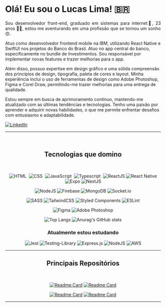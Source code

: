 # Olá! Eu sou o Lucas Lima! 🇧🇷

<p align='justify'>
Sou desenvolvedor front-end, graduado em sistemas para internet💚, 23 anos 👨‍💻, estou me aventurando em uma profissão que se tornou um sonho 😍.

Atuo como desenvolvedor frontend mobile na IBM, utilizando React Native e SwiftUI nos projetos do Banco do Brasil. Atuo no app central do banco, especificamente no bundle de Investimentos. Sou responsável por implementar novas features e trazer melhorias para o app. 

Além disso, possuo expertise em design gráfico e uma sólida compreensão dos princípios de design, tipografia, paleta de cores e layout. Minha experiência inclui o uso de ferramentas de design como Adobe Photoshop, Figma e Corel Draw, permitindo-me trazer melhorias para uma entrega de qualidade.

Estou sempre em busca de aprimoramento contínuo, mantendo-me atualizado com as últimas tendências e tecnologias. Tenho uma paixão por aprender e adquirir novas habilidades, o que me permite enfrentar desafios com entusiasmo e adaptabilidade.

[![LinkedIn](https://img.shields.io/badge/linkedin-%230077B5.svg?style=for-the-badge&logo=linkedin&logoColor=white)](https://linkedin.com/in/lucaslimasz)
</p>

<hr>

<div align='center'><br>

## Tecnologias que domino
<br>
  
![HTML](https://img.shields.io/badge/HTML5-E34F26?style=for-the-badge&logo=html5&logoColor=white)&nbsp;
![CSS](https://img.shields.io/badge/CSS3-1572B6?style=for-the-badge&logo=css3&logoColor=white)&nbsp;
![JavaScript](https://img.shields.io/badge/JavaScript-F7DF1E?style=for-the-badge&logo=javascript&logoColor=black)&nbsp;
![Typescript](https://img.shields.io/badge/Typescript-14354C?style=for-the-badge&logo=typescript&logoColor=white)&nbsp;
![ReactJS](https://img.shields.io/badge/ReactJS-1572B6.svg?style=for-the-badge&logo=React&logoColor=white)
![React Native](https://img.shields.io/badge/react_native-%2320232a.svg?style=for-the-badge&logo=react&logoColor=%2361DAFB)
![Expo](https://img.shields.io/badge/expo-1C1E24?style=for-the-badge&logo=expo&logoColor=#D04A37)
![NextJS](https://img.shields.io/badge/next.js-000000?style=for-the-badge&logo=nextdotjs&logoColor=white)

![NodeJS](https://img.shields.io/badge/node.js-6DA55F?style=for-the-badge&logo=node.js&logoColor=white)
![Firebase](https://img.shields.io/badge/Firebase-039BE5?style=for-the-badge&logo=Firebase&logoColor=white)
![MongoDB](https://img.shields.io/badge/MongoDB-%234ea94b.svg?style=for-the-badge&logo=mongodb&logoColor=white)
![Socket.io](https://img.shields.io/badge/Socket.io-black?style=for-the-badge&logo=socket.io&badgeColor=010101)

![SASS](https://img.shields.io/badge/SASS-hotpink.svg?style=for-the-badge&logo=SASS&logoColor=white)
![TailwindCSS](https://img.shields.io/badge/tailwindcss-%2338B2AC.svg?style=for-the-badge&logo=tailwind-css&logoColor=white)
![Styled Components](https://img.shields.io/badge/styled--components-DB7093?style=for-the-badge&logo=styled-components&logoColor=white)
![ESLint](https://img.shields.io/badge/ESLint-4B3263?style=for-the-badge&logo=eslint&logoColor=white)

![Figma](https://img.shields.io/badge/figma-%23F24E1E.svg?style=for-the-badge&logo=figma&logoColor=white)
![Adobe Photoshop](https://img.shields.io/badge/photoshop-%2331A8FF.svg?style=for-the-badge&logo=adobe%20photoshop&logoColor=white)

![Top Langs](https://github-readme-stats.vercel.app/api/top-langs/?username=lucaslimasz&custom_title=&layout=compact&bg_color=0D1116&text_color=ffffff&hide_border=true&langs_count=8)
![Anurag's GitHub stats](https://github-readme-stats.vercel.app/api?username=lucaslimasz&theme=transparent&bg_color=0D1116&show_icons=true&text_color=ffffff&hide_border=true&hide_title=true&line_height=20&text_bold=false&card_width=100)

</div>
<div align='center'>

### Atualmente estou estudando
  
![Jest](https://img.shields.io/badge/-jest-%23C21325?style=for-the-badge&logo=jest&logoColor=white)
![Testing-Library](https://img.shields.io/badge/-TestingLibrary-%23E33332?style=for-the-badge&logo=testing-library&logoColor=white)
![Express.js](https://img.shields.io/badge/express.js-%23404d59.svg?style=for-the-badge&logo=express&logoColor=%2361DAFB)
![NodeJS](https://img.shields.io/badge/node.js-6DA55F?style=for-the-badge&logo=node.js&logoColor=white)
![AWS](https://img.shields.io/badge/AWS-%23FF9900.svg?style=for-the-badge&logo=amazon-aws&logoColor=white)

</div>

<hr>

<div align='center'>

## Principais Repositórios
<br />

[![Readme Card](https://github-readme-stats.vercel.app/api/pin/?username=lucaslimasz&repo=IA-food-photo&bg_color=0D1116&text_color=ffffff&hide_border=false&card_width=100)](https://github.com/Lucaslimasz/IA-food-photo)
[![Readme Card](https://github-readme-stats.vercel.app/api/pin/?username=lucaslimasz&repo=readgenerator-web&bg_color=0D1116&text_color=ffffff&hide_border=false&card_width=100)](https://github.com/Lucaslimasz/readgenerator-web)

[![Readme Card](https://github-readme-stats.vercel.app/api/pin/?username=lucaslimasz&repo=juniando&bg_color=0D1116&text_color=ffffff&hide_border=false&card_width=100)](https://github.com/Lucaslimasz/juniando)
[![Readme Card](https://github-readme-stats.vercel.app/api/pin/?username=lucaslimasz&repo=ignite-dtmoney&bg_color=0D1116&text_color=ffffff&hide_border=false&card_width=100)](https://github.com/Lucaslimasz/ignite-dtmoney)


</div>

<hr>

